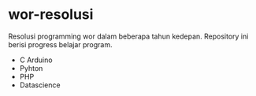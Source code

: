 # wor-resolusi
Resolusi programming wor dalam beberapa tahun kedepan.
Repository ini berisi progress belajar program.

- C Arduino
- Pyhton
- PHP
- Datascience
